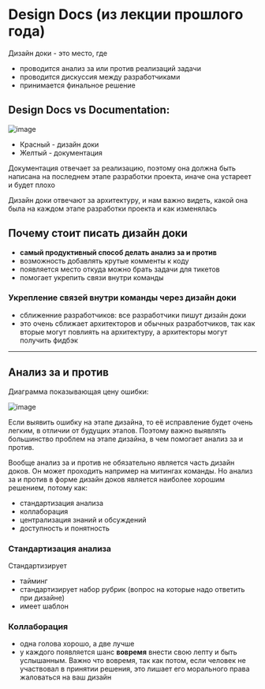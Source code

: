 # Design Docs (из лекции прошлого года)

Дизайн доки - это место, где
- проводится анализ за или против реализаций задачи
- проводится дискуссия между разработчиками
- принимается финальное решение

## Design Docs vs Documentation:

![image](https://user-images.githubusercontent.com/57497898/213863932-ac669479-096d-4aee-91cc-74d4af189731.png)

- Красный - дизайн доки
- Желтый - документация

Документация отвечает за реализацию, поэтому она должна быть написана на последнем этапе разработки проекта, иначе она устареет и будет плохо

Дизайн доки отвечают за архитектуру, и нам важно видеть, какой она была на каждом этапе разработки проекта и как изменялась

## Почему стоит писать дизайн доки
- **самый продуктивный способ делать анализ за и против**
- возможность добавлять крутые комменты к коду
- появляется место откуда можно брать задачи для тикетов
- помогает укрепить связи внутри команды

### Укрепление связей внутри команды через дизайн доки
- сближенние разработчиков: все разработчики пишут дизайн доки
- это очень сближает архитекторов и обычных разработчиков, так как вторые могут повлиять на архитектуру, а архитекторы могут получить фидбэк

----

## Анализ за и против
Диаграмма показывающая цену ошибки:

![image](https://user-images.githubusercontent.com/57497898/213864664-7cfb8847-4089-4cfa-9520-53be8551b057.png)

Если выявить ошибку на этапе дизайна, то её исправление будет очень легким, в отличии от будущих этапов. Поэтому важно выявлять большинство проблем на этапе дизайна, в чем помогает анализ за и против.

Вообще анализ за и против не обязательно является часть дизайн доков. Он может проходить например на митингах команды. Но анализ за и против в форме дизайн доков является наиболее хорошим решением, потому как:
- стандартизация анализа
- коллаборация
- централизация знаний и обсуждений
- доступность и понятность

### Cтандартизация анализа
Стандартизирует
- тайминг
- стандартизирует набор рубрик (вопрос на которые надо ответить при дизайне)
- имеет шаблон

### Коллаборация
- одна голова хорошо, а две лучше
- у каждого появляется шанс **вовремя** внести свою лепту и быть услышанным. Важно что вовремя, так как потом, если человек не участвовал в принятии решения, это лишает его морального права жаловаться на ваш дизайн

